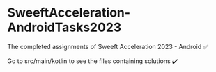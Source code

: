 # SweeftAcceleration-AndroidTasks2023
The completed assignments of Sweeft Acceleration 2023 - Android ✅

Go to src/main/kotlin to see the files containing solutions ✔️
